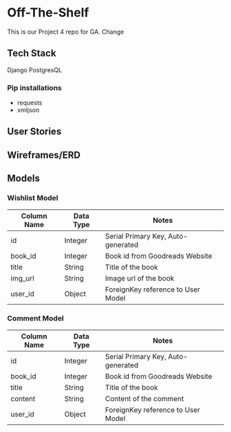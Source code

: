# Off-The-Shelf
This is our Project 4 repo for GA.
Change

## Tech Stack
Django
PostgresQL


### Pip installations
- requests
- xmljson


## User Stories

## Wireframes/ERD

## Models

### Wishlist Model

| Column Name | Data Type | Notes |
| --------------- | ------------- | ------------------------------ |
| id | Integer | Serial Primary Key, Auto-generated |
| book_id | Integer | Book id from Goodreads Website |
| title | String | Title of the book |
| img_url | String | Image url of the book |
| user_id | Object | ForeignKey reference to User Model |

### Comment Model

| Column Name | Data Type | Notes |
| --------------- | ------------- | ------------------------------ |
| id | Integer | Serial Primary Key, Auto-generated |
| book_id | Integer | Book id from Goodreads Website |
| title | String | Title of the book |
| content | String | Content of the comment |
| user_id | Object | ForeignKey reference to User Model |
